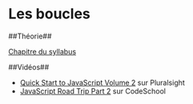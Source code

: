 # Les boucles #

##Théorie##

[Chapitre du syllabus](../syllabus/03_boucles.pdf)

##Vidéos##

- [Quick Start to JavaScript Volume 2](https://app.pluralsight.com/library/courses/quick-start-javascript-2-1917/table-of-contents) sur Pluralsight
- [JavaScript Road Trip Part 2](https://www.codeschool.com/courses/javascript-road-trip-part-2) sur CodeSchool
